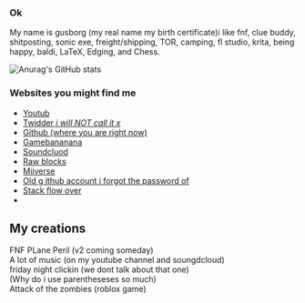 ### Ok
My name is gusborg (my real name my birth certificate)i like fnf, clue buddy, shitposting, sonic exe, freight/shipping, TOR, camping, fl studio, krita, being happy, baldi, LaTeX, Edging, and Chess.

![Anurag's GitHub stats](https://github-readme-stats.vercel.app/api?username=gusborg88)
### Websites you might find me
- [Youtub](https://www.youtube.com/@gusborg8/videos)
- [Twidder *i will NOT call it x*](https://twitter.com/gusborg8)
- [Github (where you are right now)](https://github.com/gusborg88)
- [Gamebananana](https://gamebanana.com/members/2146466)
- [Soundcluod](https://soundcloud.com/gusborg)
- [Raw blocks](https://www.roblox.com/users/5401729824/profile)
- [Miiverse](https://archiverse.guide/user/Gustron8)
- [Old g ithub account i forgot the password of](https://github.com/gusborg8)
- [Stack flow over](https://stackoverflow.com/users/23523542/gusborg)
- 
## My creations
FNF PLane Peril (v2 coming someday)  
A lot of music (on my youtube channel and soungdcloud)  
friday night clickin (we dont talk about that one)  
(Why do i use parentheseses so much)  
Attack of the zombies (roblox game)
